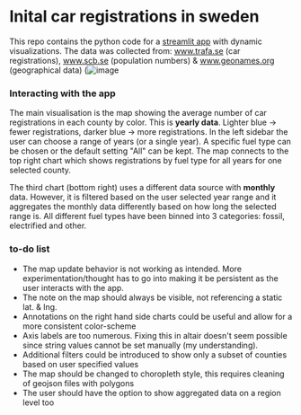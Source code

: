 # Inital car registrations in sweden
This repo contains the python code for a [streamlit app](https://emil-svensson-cars-in-sweden-app-5h4066.streamlit.app) with dynamic visualizations. 
The data was collected from: www.trafa.se (car registrations), www.scb.se (population numbers) & www.geonames.org (geographical data)
(![image](https://github.com/emil-svensson/cars_in_sweden/app_screenshot.png)


### Interacting with the app
The main visualisation is the map showing the average number of car registrations in each county by color. This is **yearly data**.  Lighter blue -> fewer registrations, darker blue -> more registrations. In the left sidebar the user can choose a range of years (or a single year). A specific fuel type can be chosen or the default setting "All" can be kept. The map connects to the top right chart which shows registrations by fuel type for all years for one selected county. 

The third chart (bottom right) uses a different data source with **monthly** data. However, it is filtered based on the user selected year range and it aggregates the monthly data differently based on how long the selected range is. All different fuel types have been binned into 3 categories: fossil, electrified and other.


### to-do list
- The map update behavior is not working as intended. More experimentation/thought has to go into making it be persistent as the user interacts with the app.
- The note on the map should always be visible, not referencing a static lat. & lng.
- Annotations on the right hand side charts could be useful and allow for a more consistent color-scheme
- Axis labels are too numerous. Fixing this in altair doesn't seem possible since string values cannot be set manually (my understanding).
- Additional filters could be introduced to show only a subset of counties based on user specified values
- The map should be changed to choropleth style, this requires cleaning of geojson files with polygons
- The user should have the option to show aggregated data on a region level too
